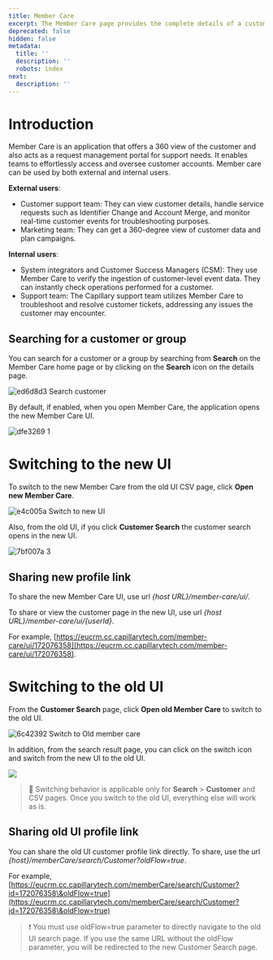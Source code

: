 ```yaml
---
title: Member Care
excerpt: The Member Care page provides the complete details of a customer.
deprecated: false
hidden: false
metadata:
  title: ''
  description: ''
  robots: index
next:
  description: ''
---
```

# Introduction

Member Care is an application that offers a 360 view of the customer and also acts as a request management portal for support needs. It enables teams to effortlessly access and oversee customer accounts. Member care can be used by both external and internal users.

**External users**:

* Customer support team: They can view customer details, handle service requests such as Identifier Change and Account Merge, and monitor real-time customer events for troubleshooting purposes.
* Marketing team: They can get a 360-degree view of customer data and plan campaigns.

**Internal users**:

* System integrators and Customer Success Managers (CSM): They use Member Care to verify the ingestion of customer-level event data. They can instantly check operations performed for a customer.
* Support team: The Capillary support team utilizes Member Care to troubleshoot and resolve customer tickets, addressing any issues the customer may encounter.

## Searching for a customer or group

You can search for a customer or a group by searching from  **Search** on the Member Care home page or by clicking on the **Search** icon on the details page.

![ed6d8d3 Search customer](https://files.readme.io/ed6d8d3-Search_customer.gif)

By default, if enabled, when you open Member Care, the application opens the new Member Care UI.

![dfe3269 1](https://files.readme.io/dfe3269-1.gif)

# Switching to the new UI

To switch to the new Member Care from the old UI <Glossary>CSV</Glossary> page, click **Open new Member Care**.

![e4c005a Switch to new UI](https://files.readme.io/e4c005a-Switch_to_new_UI.png)

Also, from the old UI, if you click **Customer Search** the customer search opens in the new UI.

![7bf007a 3](https://files.readme.io/7bf007a-3.gif)

## Sharing new profile link

To share the new Member Care UI, use url *\{host URL}/member-care/ui/*.

To share or view the customer page in the new UI, use url *\{host URL}/member-care/ui/\{userId}*.

For example,  [https://eucrm.cc.capillarytech.com/member-care/ui/172076358](https://eucrm.cc.capillarytech.com/member-care/ui/172076358).

# Switching to the old UI

From the **Customer Search** page, click **Open old Member Care** to switch to the old UI.

![6c42392 Switch to Old member care](https://files.readme.io/6c42392-Switch_to_Old_member_care.gif)

In addition, from the search result page, you can click on the switch icon and switch from the new UI to the old UI.

![](https://files.readme.io/4bad84a-Switch_to_Old_UI.png)

> 📘 Switching behavior is applicable only for **Search** > **Customer** and CSV pages. Once you switch to the old UI, everything else will work as is.

## Sharing old UI profile link

You can share the old UI customer profile link directly. To share, use the url *\{host}/memberCare/search/Customer?oldFlow=true*.

For example, [https://eucrm.cc.capillarytech.com/memberCare/search/Customer?id=172076358\&oldFlow=true](https://eucrm.cc.capillarytech.com/memberCare/search/Customer?id=172076358\&oldFlow=true)

> ❗️ You must use oldFlow=true parameter to directly navigate to the old UI search page. If you use the same URL without the oldFlow parameter, you will be redirected to the new Customer Search page.
